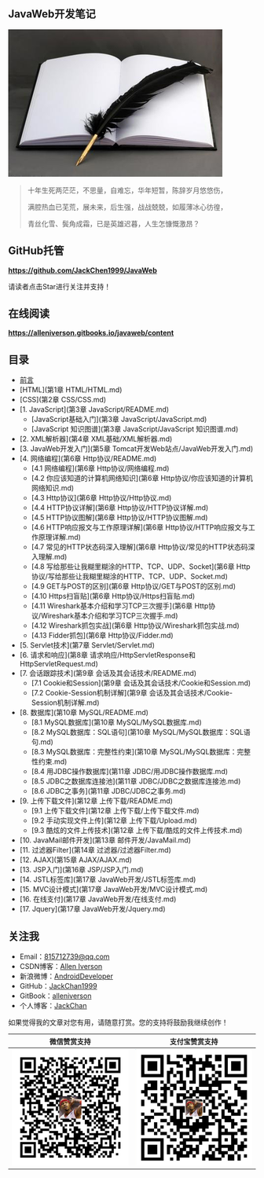 ## JavaWeb开发笔记

![](assets/note.jpg)

> 十年生死两茫茫，不思量，自难忘，华年短暂，陈辞岁月悠悠伤，
>
> 满腔热血已芜荒，展未来，后生强，战战兢兢，如履薄冰心彷徨，
>
> 青丝化雪、鬓角成霜，已是英雄迟暮，人生怎慷慨激昂？

## GitHub托管

**https://github.com/JackChen1999/JavaWeb**

请读者点击Star进行关注并支持！

## 在线阅读

**https://alleniverson.gitbooks.io/javaweb/content**

## 目录

- [前言](README.md)
- [HTML](第1章 HTML/HTML.md)
- [CSS](第2章 CSS/CSS.md)
- [1. JavaScript](第3章 JavaScript/README.md)
  - [JavaScript基础入门](第3章 JavaScript/JavaScript.md)
  - [JavaScript 知识图谱](第3章 JavaScript/JavaScript 知识图谱.md)
- [2. XML解析器](第4章 XML基础/XML解析器.md)
- [3. JavaWeb开发入门](第5章 Tomcat开发Web站点/JavaWeb开发入门.md)
- [4. 网络编程](第6章 Http协议/README.md)
  - [4.1 网络编程](第6章 Http协议/网络编程.md)
  - [4.2 你应该知道的计算机网络知识](第6章 Http协议/你应该知道的计算机网络知识.md)
  - [4.3 Http协议](第6章 Http协议/Http协议.md)
  - [4.4 HTTP协议详解](第6章 Http协议/HTTP协议详解.md)
  - [4.5 HTTP协议图解](第6章 Http协议/HTTP协议图解.md)
  - [4.6 HTTP响应报文与工作原理详解](第6章 Http协议/HTTP响应报文与工作原理详解.md)
  - [4.7 常见的HTTP状态码深入理解](第6章 Http协议/常见的HTTP状态码深入理解.md)
  - [4.8 写给那些让我糊里糊涂的HTTP、TCP、UDP、Socket](第6章 Http协议/写给那些让我糊里糊涂的HTTP、TCP、UDP、Socket.md)
  - [4.9 GET与POST的区别](第6章 Http协议/GET与POST的区别.md)
  - [4.10 Https扫盲贴](第6章 Http协议/Https扫盲贴.md)
  - [4.11 Wireshark基本介绍和学习TCP三次握手](第6章 Http协议/Wireshark基本介绍和学习TCP三次握手.md)
  - [4.12 Wireshark抓包实战](第6章 Http协议/Wireshark抓包实战.md)
  - [4.13 Fidder抓包](第6章 Http协议/Fidder.md)
- [5. Servlet技术](第7章 Servlet/Servlet.md)
- [6. 请求和响应](第8章 请求响应/HttpServletResponse和HttpServletRequest.md)
- [7. 会话跟踪技术](第9章 会话及其会话技术/README.md)
  - [7.1 Cookie和Session](第9章 会话及其会话技术/Cookie和Session.md)
  - [7.2 Cookie-Session机制详解](第9章 会话及其会话技术/Cookie-Session机制详解.md)
- [8. 数据库](第10章 MySQL/README.md)
  - [8.1 MySQL数据库](第10章 MySQL/MySQL数据库.md)
  - [8.2 MySQL数据库：SQL语句](第10章 MySQL/MySQL数据库：SQL语句.md)
  - [8.3 MySQL数据库：完整性约束](第10章 MySQL/MySQL数据库：完整性约束.md)
  - [8.4 用JDBC操作数据库](第11章 JDBC/用JDBC操作数据库.md)
  - [8.5 JDBC之数据库连接池](第11章 JDBC/JDBC之数据库连接池.md)
  - [8.6 JDBC之事务](第11章 JDBC/JDBC之事务.md)
- [9. 上传下载文件](第12章 上传下载/README.md)
  - [9.1 上传下载文件](第12章 上传下载/上传下载文件.md)
  - [9.2 手动实现文件上传](第12章 上传下载/Upload.md)
  - [9.3 酷炫的文件上传技术](第12章 上传下载/酷炫的文件上传技术.md)
- [10. JavaMail邮件开发](第13章 邮件开发/JavaMail.md)
- [11. 过滤器Filter](第14章 过滤器/过滤器Filter.md)
- [12. AJAX](第15章 AJAX/AJAX.md)
- [13. JSP入门](第16章 JSP/JSP入门.md)
- [14. JSTL标签库](第17章 JavaWeb开发/JSTL标签库.md)
- [15. MVC设计模式](第17章 JavaWeb开发/MVC设计模式.md)
- [16. 在线支付](第17章 JavaWeb开发/在线支付.md)
- [17. Jquery](第17章 JavaWeb开发/Jquery.md)

## 关注我

- Email：<815712739@qq.com>
- CSDN博客：[Allen Iverson](http://blog.csdn.net/axi295309066)
- 新浪微博：[AndroidDeveloper](http://weibo.com/u/1848214604?topnav=1&wvr=6&topsug=1&is_all=1)
- GitHub：[JackChan1999](https://github.com/JackChan1999)
- GitBook：[alleniverson](https://www.gitbook.com/@alleniverson)
- 个人博客：[JackChan](https://jackchan1999.github.io/)

如果觉得我的文章对您有用，请随意打赏。您的支持将鼓励我继续创作！

|                  微信赞赏支持                  |                 支付宝赞赏支持                  |
| :--------------------------------------: | :--------------------------------------: |
| <img src="assets/weixin.png" width="300" /> | <img src="assets/支付宝.jpg" width="300" /> |
